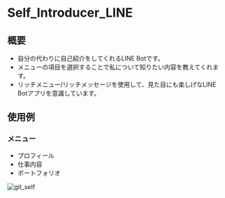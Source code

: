 # Self_Introducer_LINE

## 概要
- 自分の代わりに自己紹介をしてくれるLINE Botです。
- メニューの項目を選択することで私について知りたい内容を教えてくれます。
- リッチメニュー/リッチメッセージを使用して、見た目にも楽しげなLINE Botアプリを意識しています。

## 使用例
### メニュー
- プロフィール
- 仕事内容
- ポートフォリオ

![git_self](https://user-images.githubusercontent.com/27131456/69008227-8aae3c00-098b-11ea-9de4-786270eff01a.png)
